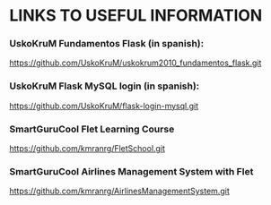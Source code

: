 # LINKS TO USEFUL INFORMATION

### UskoKruM Fundamentos Flask (in spanish):
https://github.com/UskoKruM/uskokrum2010_fundamentos_flask.git

### UskoKruM Flask MySQL login (in spanish):
https://github.com/UskoKruM/flask-login-mysql.git

### SmartGuruCool Flet Learning Course
https://github.com/kmranrg/FletSchool.git

### SmartGuruCool Airlines Management System with Flet
https://github.com/kmranrg/AirlinesManagementSystem.git
